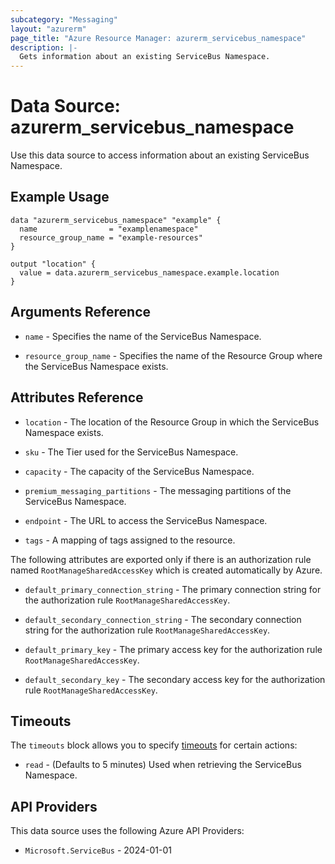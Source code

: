 ```yaml
---
subcategory: "Messaging"
layout: "azurerm"
page_title: "Azure Resource Manager: azurerm_servicebus_namespace"
description: |-
  Gets information about an existing ServiceBus Namespace.
---
```


# Data Source: azurerm_servicebus_namespace

Use this data source to access information about an existing ServiceBus Namespace.

## Example Usage

```hcl
data "azurerm_servicebus_namespace" "example" {
  name                = "examplenamespace"
  resource_group_name = "example-resources"
}

output "location" {
  value = data.azurerm_servicebus_namespace.example.location
}
```

## Arguments Reference

* `name` - Specifies the name of the ServiceBus Namespace.

* `resource_group_name` - Specifies the name of the Resource Group where the ServiceBus Namespace exists.

## Attributes Reference

* `location` - The location of the Resource Group in which the ServiceBus Namespace exists.

* `sku` - The Tier used for the ServiceBus Namespace.

* `capacity` - The capacity of the ServiceBus Namespace.

* `premium_messaging_partitions` - The messaging partitions of the ServiceBus Namespace.

* `endpoint` - The URL to access the ServiceBus Namespace.

* `tags` - A mapping of tags assigned to the resource.

The following attributes are exported only if there is an authorization rule named
`RootManageSharedAccessKey` which is created automatically by Azure.

* `default_primary_connection_string` - The primary connection string for the authorization
    rule `RootManageSharedAccessKey`.

* `default_secondary_connection_string` - The secondary connection string for the
    authorization rule `RootManageSharedAccessKey`.

* `default_primary_key` - The primary access key for the authorization rule `RootManageSharedAccessKey`.

* `default_secondary_key` - The secondary access key for the authorization rule `RootManageSharedAccessKey`.

## Timeouts

The `timeouts` block allows you to specify [timeouts](https://developer.hashicorp.com/terraform/language/resources/configure#define-operation-timeouts) for certain actions:

* `read` - (Defaults to 5 minutes) Used when retrieving the ServiceBus Namespace.

## API Providers
<!-- This section is generated, changes will be overwritten -->
This data source uses the following Azure API Providers:

* `Microsoft.ServiceBus` - 2024-01-01

